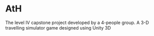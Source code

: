 # AtH
The level IV capstone project developed by a 4-people group. A 3-D travelling simulator game designed using Unity 3D
